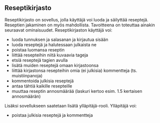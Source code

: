 ## Reseptikirjasto

Reseptikirjasto on sovellus, jolla käyttäjä voi luoda ja säilyttää reseptejä. Reseptien jakaminen on myös mahdollista. Tavoitteena on toteuttaa ainakin seuraavat ominaisuudet. 
Reseptikirjaston käyttäjä voi:

- luoda tunnuksen ja salasanan ja kirjautua sisään
- luoda reseptejä ja halutessaan julkaista ne
- poistaa luomansa reseptin
- liittää resepteihin niitä kuvaavia tageja
- etsiä reseptejä tagien avulla
- lisätä muiden reseptejä omaan kirjastoonsa
- liittää kirjastonsa resepteihin omia (ei julkisia) kommentteja (ts. muistiinpanoja)
- kommentoida julkisia reseptejä
- antaa tähtiä kaikille resepteille 
- muuttaa reseptin annosmäärää (laskuri kertoo esim. 1.5 kertaisen annosmäärän)

Lisäksi sovellukseen saatetaan lisätä ylläpitäjä-rooli. Ylläpitäjä voi:

- poistaa julkisia reseptejä ja kommentteja
